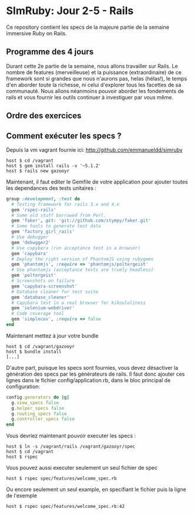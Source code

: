 SImRuby: Jour 2-5 - Rails
=========================

Ce repository contient les specs de la majeure partie de la semaine
immersive Ruby on Rails.

Programme des 4 jours
---------------------

Durant cette 2e partie de la semaine, nous allons travailler sur
Rails. Le nombre de features (merveilleuse) et la puissance
(extraordinaire) de ce framework sont si grandes que nous n'aurons
pas, helas (hélas!), le temps d'en aborder toute la richesse, ni celui
d'explorer tous les facettes de sa communauté. Nous allons néanmoins
pouvoir aborder les fondements de rails et vous fournir les outils
continuer à investiguer par vous même.

Ordre des exercices
-------------------


Comment exécuter les specs ?
----------------------------

Depuis la vm vagrant fournie ici: http://github.com/emmanueldd/simruby

    host $ cd /vagrant
    host $ gem install rails -v '~5.1.2'
    host $ rails new gazooyr

Maintenant, il faut editer le Gemfile de votre application pour
ajouter toutes les dependances des tests unitaires :

```ruby
group :development, :test do
  # Testing framework for rails 3.x and 4.x
  gem 'rspec-rails'
  # Some old stuff borrowed from Perl.
  gem 'faker', git: 'git://github.com/stympy/faker.git'
  # Some tools to generate test data
  gem 'factory_girl_rails'
  # Use debugger
  gem 'debugger2'
  # Use capybara (run acceptance test in a browser)
  gem 'capybara'
  # Deploy the right version of PhantomJS using rubygems
  gem 'phantomjs', :require => 'phantomjs/poltergeist'
  # Use phantomjs (acceptance tests are truely headless)
  gem 'poltergeist'
  # Screenshots on failure
  gem 'capybara-screenshot'
  # Database cleaner for test suite
  gem 'database_cleaner'
  # Capybara test in a real browser for kikouloliness
  gem 'selenium-webdriver'
  # Code coverage tool
  gem 'simplecov', :require => false
end
```

Maintenant mettez à jour votre bundle

    host $ cd /vagrant/gazooyr
    host $ bundle install
    [...]

D'autre part, puisque les specs sont fournies, vous devez désactiver
la génération des specs par les générateurs de rails. Il faut donc
ajouter ces lignes dans le fichier config/application.rb, dans le bloc
principal de configuration:

```ruby
config.generators do |g|
  g.view_specs false
  g.helper_specs false
  g.routing_specs false
  g.controller_specs false
end
```

Vous devriez maintenant pouvoir executer les specs :

    host $ ln -s /vagrant/rails /vagrant/gazooyr/spec
    host $ cd /vagrant
    host $ rspec

Vous pouvez aussi executer seulement un seul fichier de spec

    host $ rspec spec/features/welcome_spec.rb

Ou encore seulement un seul example, en specifiant le fichier puis la
ligne de l'exemple

    host $ rspec spec/features/welcome_spec.rb:42
